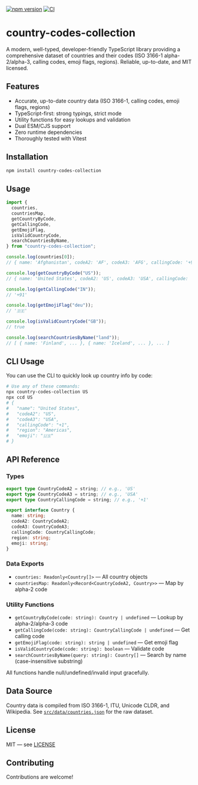 [![npm version](https://img.shields.io/npm/v/country-codes-collection.svg)](https://www.npmjs.com/package/country-codes-collection)
[![CI](https://github.com/venkatajanapareddy/country-codes-collection/actions/workflows/ci.yml/badge.svg)](https://github.com/venkatajanapareddy/country-codes-collection/actions)

# country-codes-collection

A modern, well-typed, developer-friendly TypeScript library providing a comprehensive dataset of countries and their codes (ISO 3166-1 alpha-2/alpha-3, calling codes, emoji flags, regions). Reliable, up-to-date, and MIT licensed.

## Features

- Accurate, up-to-date country data (ISO 3166-1, calling codes, emoji flags, regions)
- TypeScript-first: strong typings, strict mode
- Utility functions for easy lookups and validation
- Dual ESM/CJS support
- Zero runtime dependencies
- Thoroughly tested with Vitest

## Installation

```sh
npm install country-codes-collection
```

## Usage

```ts
import {
  countries,
  countriesMap,
  getCountryByCode,
  getCallingCode,
  getEmojiFlag,
  isValidCountryCode,
  searchCountriesByName,
} from "country-codes-collection";

console.log(countries[0]);
// { name: 'Afghanistan', codeA2: 'AF', codeA3: 'AFG', callingCode: '+93', region: 'Asia', emoji: '🇦🇫' }

console.log(getCountryByCode("US"));
// { name: 'United States', codeA2: 'US', codeA3: 'USA', callingCode: '+1', region: 'Americas', emoji: '🇺🇸' }

console.log(getCallingCode("IN"));
// '+91'

console.log(getEmojiFlag("deu"));
// '🇩🇪'

console.log(isValidCountryCode("GB"));
// true

console.log(searchCountriesByName("land"));
// [ { name: 'Finland', ... }, { name: 'Iceland', ... }, ... ]
```

## CLI Usage

You can use the CLI to quickly look up country info by code:

```sh
# Use any of these commands:
npx country-codes-collection US
npx ccd US
# {
#   "name": "United States",
#   "codeA2": "US",
#   "codeA3": "USA",
#   "callingCode": "+1",
#   "region": "Americas",
#   "emoji": "🇺🇸"
# }
```

## API Reference

### Types

```ts
export type CountryCodeA2 = string; // e.g., 'US'
export type CountryCodeA3 = string; // e.g., 'USA'
export type CountryCallingCode = string; // e.g., '+1'

export interface Country {
  name: string;
  codeA2: CountryCodeA2;
  codeA3: CountryCodeA3;
  callingCode: CountryCallingCode;
  region: string;
  emoji: string;
}
```

### Data Exports

- `countries: Readonly<Country[]>` — All country objects
- `countriesMap: Readonly<Record<CountryCodeA2, Country>>` — Map by alpha-2 code

### Utility Functions

- `getCountryByCode(code: string): Country | undefined` — Lookup by alpha-2/alpha-3 code
- `getCallingCode(code: string): CountryCallingCode | undefined` — Get calling code
- `getEmojiFlag(code: string): string | undefined` — Get emoji flag
- `isValidCountryCode(code: string): boolean` — Validate code
- `searchCountriesByName(query: string): Country[]` — Search by name (case-insensitive substring)

All functions handle null/undefined/invalid input gracefully.

## Data Source

Country data is compiled from ISO 3166-1, ITU, Unicode CLDR, and Wikipedia. See [`src/data/countries.json`](src/data/countries.json) for the raw dataset.

## License

MIT — see [LICENSE](LICENSE)

## Contributing

Contributions are welcome!
